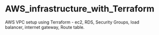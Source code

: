 # AWS_infrastructure_with_Terraform
AWS VPC setup using Terraform - ec2, RDS, Security Groups, load balancer, internet gateway, Route table.
